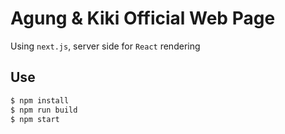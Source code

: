 # Agung & Kiki Official Web Page

Using `next.js`, server side for `React` rendering

## Use

```sh
$ npm install
$ npm run build
$ npm start
```